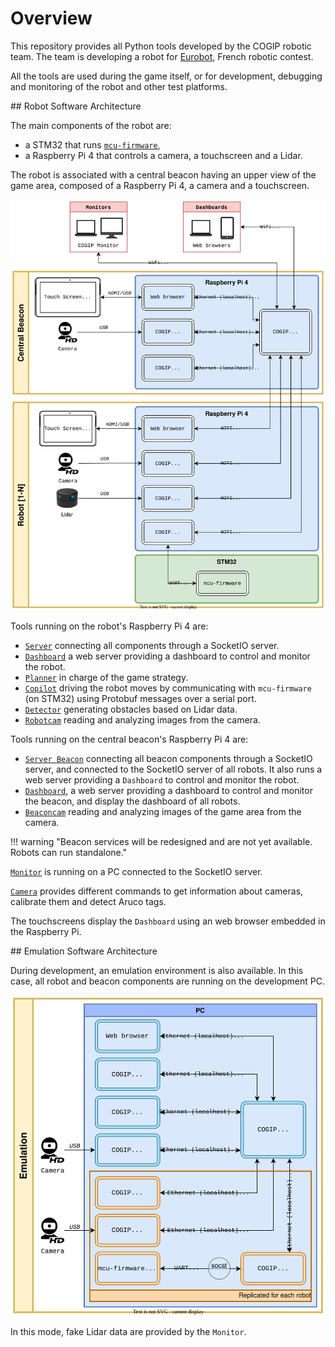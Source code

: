 # Overview

This repository provides all Python tools developed by the COGIP robotic team.
The team is developing a robot for [Eurobot](https://www.eurobot.org/), French robotic contest.

All the tools are used during the game itself, or for development, debugging and monitoring of the robot and other test platforms.

## Robot Software Architecture

The main components of the robot are:

  - a STM32 that runs [`mcu-firmware`](https://github.com/cogip/mcu-firmware),
  - a Raspberry Pi 4 that controls a camera, a touchscreen and a Lidar.

The robot is associated with a central beacon having an upper view of the game area,
composed of a Raspberry Pi 4, a camera and a touchscreen.

![Robot Architecture Overview](img/cogip-overview-stm32.svg)

Tools running on the robot's Raspberry Pi 4 are:

  - [`Server`](usage/server.md) connecting all components through a SocketIO server.
  - [`Dashboard`](usage/dashboard.md) a web server providing a dashboard to control and monitor the robot.
  - [`Planner`](usage/planner.md) in charge of the game strategy.
  - [`Copilot`](usage/copilot.md) driving the robot moves by communicating
    with `mcu-firmware` (on STM32) using Protobuf messages over a serial port.
  - [`Detector`](usage/detector.md) generating obstacles based on Lidar data.
  - [`Robotcam`](usage/robotcam.md) reading and analyzing images from the camera.

Tools running on the central beacon's Raspberry Pi 4 are:

  - [`Server Beacon`](usage/server_beacon.md) connecting all beacon components through a SocketIO server,
  and connected to the SocketIO server of all robots.
    It also runs a web server providing a `Dashboard` to control and monitor the robot.
  - [`Dashboard`](usage/dashboard.md), a web server providing a dashboard to control and monitor the beacon, and display the dashboard of all robots.
  - [`Beaconcam`](usage/beaconcam.md) reading and analyzing images of the game area from the camera.

!!! warning "Beacon services will be redesigned and are not yet available. Robots can run standalone."

[`Monitor`](usage/monitor.md) is running on a PC connected to the SocketIO server.

[`Camera`](usage/camera.md) provides different commands to get information about cameras,
calibrate them and detect Aruco tags.

The touchscreens display the `Dashboard` using an web browser embedded in the Raspberry Pi.

## Emulation Software Architecture

During development, an emulation environment is also available. In this case,
all robot and beacon components are running on the development PC.

![Emulation Architecture Overview](img/cogip-overview-emulation.svg)

In this mode, fake Lidar data are provided by the `Monitor`.
